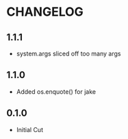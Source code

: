# CHANGELOG

## 1.1.1

 * system.args sliced off too many args

## 1.1.0

 * Added os.enquote() for jake

## 0.1.0

 * Initial Cut